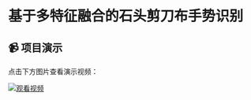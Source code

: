 # 基于多特征融合的石头剪刀布手势识别

## 📹 项目演示

点击下方图片查看演示视频：

[![观看视频](assets/video-thumbnail.png)](https://github.com/749894867/rockpaperscissors/blob/main/tensorflow/test/Rock%20Paper%20Scissors.mp4)
